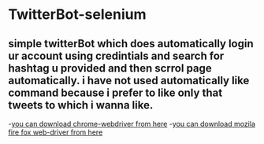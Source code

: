# TwitterBot-selenium
## simple twitterBot which does automatically login ur account using credintials and search for hashtag u provided and then scrrol page automatically. i have not used automatically like command because i prefer to like only that tweets to which i wanna like.
-[you can download chrome-webdriver from here](https://sites.google.com/a/chromium.org/chromedriver/downloads)
-[you can download mozila fire fox web-driver from here](https://github.com/mozilla/geckodriver/releases)
